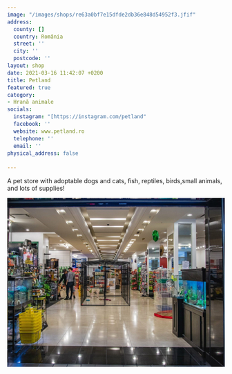 ```yaml
---
image: "/images/shops/re63a0bf7e15dfde2db36e848d54952f3.jfif"
address:
  county: []
  country: România
  street: ''
  city: ''
  postcode: ''
layout: shop
date: 2021-03-16 11:42:07 +0200
title: Petland
featured: true
category:
- Hrană animale
socials:
  instagram: "[https://instagram.com/petland"
  facebook: ''
  website: www.petland.ro
  telephone: ''
  email: ''
physical_address: false

---
```

A pet store with adoptable dogs and cats, fish, reptiles, birds,small animals, and lots of supplies!

![](/images/shops/35051893_226874731242465_408722312091664384_o.jpg)